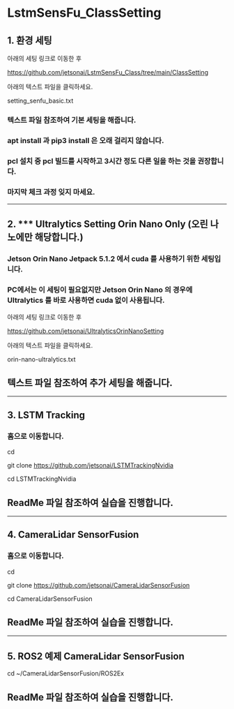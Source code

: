 # LstmSensFu_ClassSetting

## 1. 환경 세팅

아래의 세팅 링크로 이동한 후

https://github.com/jetsonai/LstmSensFu_Class/tree/main/ClassSetting

아래의 텍스트 파일을 클릭하세요.

setting_senfu_basic.txt

### 텍스트 파일 참조하여 기본 세팅을 해줍니다. 
### apt install 과 pip3 install 은 오래 걸리지 않습니다. 
### pcl 설치 중 pcl 빌드를 시작하고 3시간 정도 다른 일을 하는 것을 권장합니다.
### 마지막 체크 과정 잊지 마세요.

-----------------------------------

## 2. *** Ultralytics Setting Orin Nano Only (오린 나노에만 해당합니다.)

### Jetson Orin Nano Jetpack 5.1.2 에서 cuda 를 사용하기 위한 세팅입니다. 
### PC에서는 이 세팅이 필요없지만 Jetson Orin Nano 의 경우에 Ultralytics 를 바로 사용하면 cuda 없이 사용됩니다.

아래의 세팅 링크로 이동한 후

https://github.com/jetsonai/UltralyticsOrinNanoSetting

아래의 텍스트 파일을 클릭하세요.

orin-nano-ultralytics.txt

## 텍스트 파일 참조하여 추가 세팅을 해줍니다.

-----------------------------------

## 3. LSTM Tracking

### 홈으로 이동합니다.

cd

git clone https://github.com/jetsonai/LSTMTrackingNvidia

cd LSTMTrackingNvidia

## ReadMe 파일 참조하여 실습을 진행합니다.

-----------------------------------

## 4. CameraLidar SensorFusion

### 홈으로 이동합니다.

cd

git clone https://github.com/jetsonai/CameraLidarSensorFusion

cd CameraLidarSensorFusion

## ReadMe 파일 참조하여 실습을 진행합니다.

-----------------------------------

## 5. ROS2 예제 CameraLidar SensorFusion 

cd ~/CameraLidarSensorFusion/ROS2Ex

## ReadMe 파일 참조하여 실습을 진행합니다.




